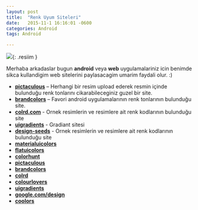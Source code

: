 ```yaml
---
layout: post
title:  "Renk Uyum Siteleri"
date:   2015-11-1 16:16:01 -0600
categories: Android
tags: Android

---
```


![](../../images/renkkodlari.png){: .resiim }

Merhaba arkadaslar bugun **android** veya **web** uygulamalariniz icin benimde sikca kullandigim web sitelerini paylasacagim umarim faydali olur. :)


* **[pictaculous](http://www.pictaculous.com/)** – Herhangi bir resim upload ederek resmin içinde bulunduğu renk tonlarını cikarabileceginiz guzel bir site.
* **[brandcolors](https://brandcolors.net/)** – Favori android uygulamalarının renk tonlarının bulunduğu site.
* **[colrd.com](http://colrd.com/)**  - Ornek resimlerin ve resimlere ait renk kodlarının bulunduğu site
* **[uigradients](http://uigradients.com/#Decent)**  - Gradiant sitesi
* **[design-seeds](http://www.design-seeds.com/blog/)** - Ornek resimlerin ve resimlere ait renk kodlarının bulunduğu site
* **[materialuicolors](http://materialuicolors.co/)**
* **[flatuicolors](http://flatuicolors.com/)**
* **[colorhunt](http://www.colorhunt.co/)**
* **[pictaculous](http://www.pictaculous.com/)**
* **[brandcolors](http://brandcolors.net/)**
* **[colrd](http://colrd.com/)**
* **[colourlovers](http://www.colourlovers.com/)**
* **[uigradients](http://uigradients.com/)**
* **[google.com/design](http://www.google.com/design/spec/style/color.html)**
* **[coolors](https://coolors.co/)**
